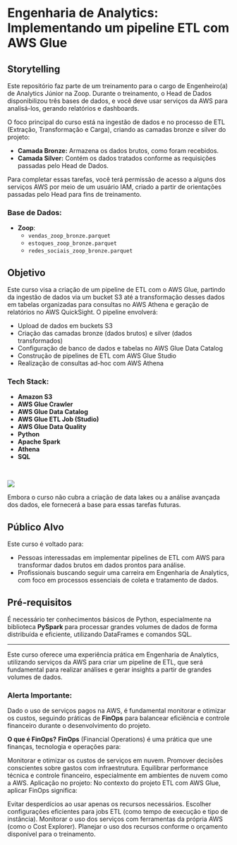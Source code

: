 # Engenharia de Analytics: Implementando um pipeline ETL com AWS Glue

## Storytelling 

Este repositório faz parte de um treinamento para o cargo de Engenheiro(a) de Analytics Júnior na Zoop. Durante o treinamento, o Head de Dados disponibilizou três bases de dados, e você deve usar serviços da AWS para analisá-los, gerando relatórios e dashboards.

O foco principal do curso está na ingestão de dados e no processo de ETL (Extração, Transformação e Carga), criando as camadas bronze e silver do projeto:
- **Camada Bronze:** Armazena os dados brutos, como foram recebidos.
- **Camada Silver:** Contém os dados tratados conforme as requisições passadas pelo Head de Dados.

Para completar essas tarefas, você terá permissão de acesso a alguns dos serviços AWS por meio de um usuário IAM, criado a partir de orientações passadas pelo Head para fins de treinamento.

### Base de Dados:
- **Zoop**:
  - `vendas_zoop_bronze.parquet`
  - `estoques_zoop_bronze.parquet`
  - `redes_sociais_zoop_bronze.parquet`

## Objetivo 

Este curso visa a criação de um pipeline de ETL com o AWS Glue, partindo da ingestão de dados via um bucket S3 até a transformação desses dados em tabelas organizadas para consultas no AWS Athena e geração de relatórios no AWS QuickSight. O pipeline envolverá:

- Upload de dados em buckets S3
- Criação das camadas bronze (dados brutos) e silver (dados transformados)
- Configuração de banco de dados e tabelas no AWS Glue Data Catalog
- Construção de pipelines de ETL com AWS Glue Studio
- Realização de consultas ad-hoc com AWS Athena

### Tech Stack:
- **Amazon S3**
- **AWS Glue Crawler**
- **AWS Glue Data Catalog**
- **AWS Glue ETL Job (Studio)**
- **AWS Glue Data Quality**
- **Python**
- **Apache Spark**
- **Athena**
- **SQL**

&nbsp;

![](Zoop_Pipeline.png)

Embora o curso não cubra a criação de data lakes ou a análise avançada dos dados, ele fornecerá a base para essas tarefas futuras.

## Público Alvo 

Este curso é voltado para:
- Pessoas interessadas em implementar pipelines de ETL com AWS para transformar dados brutos em dados prontos para análise.
- Profissionais buscando seguir uma carreira em Engenharia de Analytics, com foco em processos essenciais de coleta e tratamento de dados.

## Pré-requisitos

É necessário ter conhecimentos básicos de Python, especialmente na biblioteca **PySpark** para processar grandes volumes de dados de forma distribuída e eficiente, utilizando DataFrames e comandos SQL.

---

Este curso oferece uma experiência prática em Engenharia de Analytics, utilizando serviços da AWS para criar um pipeline de ETL, que será fundamental para realizar análises e gerar insights a partir de grandes volumes de dados. 

### Alerta Importante:
Dado o uso de serviços pagos na AWS, é fundamental monitorar e otimizar os custos, seguindo práticas de **FinOps** para balancear eficiência e controle financeiro durante o desenvolvimento do projeto.

**O que é FinOps?**
**FinOps** (Financial Operations) é uma prática que une finanças, tecnologia e operações para:

Monitorar e otimizar os custos de serviços em nuvem.
Promover decisões conscientes sobre gastos com infraestrutura.
Equilibrar performance técnica e controle financeiro, especialmente em ambientes de nuvem como a AWS.
Aplicação no projeto:
No contexto do projeto ETL com AWS Glue, aplicar FinOps significa:

Evitar desperdícios ao usar apenas os recursos necessários.
Escolher configurações eficientes para jobs ETL (como tempo de execução e tipo de instância).
Monitorar o uso dos serviços com ferramentas da própria AWS (como o Cost Explorer).
Planejar o uso dos recursos conforme o orçamento disponível para o treinamento.
